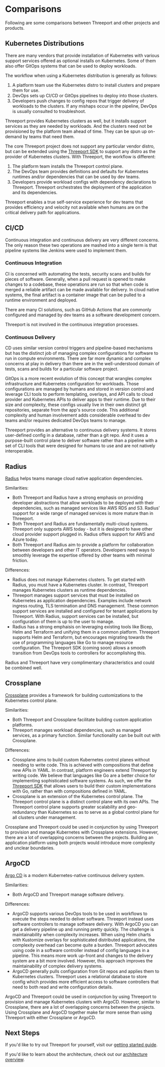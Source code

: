 # Comparisons

Following are some comparisons between Threeport and other projects and
products.

## Kubernetes Distributions

There are many vendors that provide installation of Kubernetes with various
support services offered as optional installs on Kubernetes.  Some of them also
offer GitOps systems that can be used to deploy workloads.

The workflow when using a Kubernetes distribution is generally as follows:

1. A platform team use the Kubernetes distro to install clusters and prepare
   them for use.
1. DevOps sets up CI/CD or GitOps pipelines to deploy into those clusters.
1. Developers push changes to config repos that trigger delivery of workloads to
   the clusters.  If any mishaps occur in the pipeline, DevOps is usually
   consulted to troubleshoot.

Threeport provides Kubernetes clusters as well, but it installs support services
as they are needed by workloads.  And the clusters need not be provisioned by
the platform team ahead of time.  They can be spun up on-demand by teams that
need them.

The core Threeport project does not support any particular vendor distro, but
can be extended using the [Threeport SDK](../sdk/sdk-intro.md) to support any
distro as the provider of Kubernetes clusters.  With Threeport, the workflow is
different:

1. The platform team installs the Threeport control plane.
1. The DevOps team provides definitions and defaults for Kubernetes runtimes
   and/or dependencies that can be used by dev teams.
1. Developers provide workload configs with dependency declarations to
   Threeport.  Threeport orchestrates the deployment of the application and its
   dependencies.

Threeport enables a true self-service experience for dev teams that provides
efficiency and velocity not available when humans are on the critical delivery
path for applications.

## CI/CD

Continuous integration and continuous delivery are very different concerns.  The
only reason these two operations are mashed into a single term is that pipeline
systems like Jenkins were used to implement them.

### Continuous Integration

CI is concerned with automating the tests, security scans and builds for pieces
of software.  Generally, when a pull request is opened to make changes to a
codebase, these operations are run so that when code is merged a reliable
artifact can be made available for delivery.  In cloud native systems, the final
artifact is a container image that can be pulled to a runtime environment and
deployed.

There are many CI solutions, such as GitHub Actions that are commonly configured
and managed by dev teams as a software development concern.

Threeport is not involved in the continuous integration processes.

### Continuous Delivery

CD uses similar version control triggers and pipeline-based mechanisms but has
the distinct job of managing complex configurations for software to run in
compute environments.  There are far more dynamic and complex concerns at play
in delivery than there are in the well-understood domain of tests, scans and
builds for a particular software project.

GitOps is a more recent evolution of this concept that wrangles complex
infrastructure and Kubernetes configuration for workloads.  Those configurations
are managed by humans and stored in version control and leverage CLI tools to
perform templating, overlays, and API calls to cloud provider and Kubernetes
APIs to deliver apps to their runtime.  Due to their size and complexity, these configs
usually live in their own distinct git repositories, separate from the app's
source code.  This additional complexity and human involvement adds considerable
overhead to dev teams and/or requires dedicated DevOps teams to manage.

Threeport provides an alternative to continuous delivery systems.  It stores
user-defined config in a database, rather than a git repo.  And it uses a
purpose-built control plane to deliver software rather than a pipeline with a
set of CLI tools that were designed for humans to use and are not natively
interoperable.

## Radius

[Radius](https://radapp.io/) helps teams manage cloud native application
dependencies.

Similarities:

* Both Threeport and Radius have a strong emphasis on providing developer
  abstractions that allow workloads to be deployed _with_ their dependencies,
  such as managed services like AWS RDS and S3.  Radius' support for a wide
  range of managed services is more mature than in Threeport.
* Both Threeport and Radius are fundamentally multi-cloud systems.  Threeport
  only supports AWS today - but it is designed to have other cloud provider
  support plugged in.  Radius offers support for AWS and Azure today.
* Both Threeport and Radius aim to provide a platform for collaboration between
  developers and other IT operators.  Developers need ways to smoothly leverage
  the expertise offered by other teams with minimal friction.

Differences:

* Radius does not manage Kubernetes clusters.  To get started with Radius, you
  must have a Kubernetes cluster.  In contrast, Threeport manages Kubernetes
  clusters as runtime dependencies.
* Threeport manages support services that must be installed on Kubernetes as
  application dependencies.  Examples include network ingress routing, TLS
  termination and DNS management.  These common support services are installed
  and configured for tenant applications by Threeport.  With Radius, support
  services can be installed, but configuration of them is up to the user to
  manage.
* Radius has a strong emphaisis on leveraging existing tools like Bicep, Helm
  and Terraform and unifying them in a common platform.  Threeport supports Helm
  and Terraform, but encourages migrating towards the use of programming
  languages like Go to manage resource configuration.  The Threeport SDK (coming
  soon) allows a smooth transition from DevOps tools to controllers for
  accomplishing this.

Radius and Threeport have very complimentary characteristics and could be
combined well.

## Crossplane

[Crossplane](https://www.crossplane.io/) provides a framework for building
customizations to the Kubernetes control plane.

Similarities:

* Both Threeport and Crossplane facilitate building custom application
  platforms.
* Threeport manages workload dependencies, such as managed services, as a
  primary function.  Similar functionality can be built out with Crossplane.

Differences:

* Crossplane aims to build custom Kubernetes control planes without needing to
  write code.  This is achieved with compositions that define new APIs in YAML.
  In contrast, platform engineers extend Threeport by writing code.  We believe
  that languages like Go are a better choice for implementing sophisticated
  software systems.  As such, we offer the [Threeport SDK](../sdk/sdk-intro.md)
  that allows users to build their custom implementations with Go, rather than
  with compositions defined in YAML.
* Crossplane is an extension of the Kubernetes control plane.  The Threeport control
  plane is a distinct control plane with its own APIs.  The Threeport control
  plane supports greater scalability and geo-redundancy than Kubernetes so as to
  serve as a global control plane for all clusters under management.

Crossplane and Threeport could be used in conjunction by using Threeport to
provision and manage Kubernetes with Crossplane extensions.  However, there are a
lot of overlapping concerns between the projects.  Building an application platform
using both projects would introduce more complexity and unclear boundaries.

## ArgoCD

[Argo CD](https://argoproj.github.io/cd/) is a modern Kubernetes-native
continuous delivery system.

Similarities:

* Both ArgoCD and Threeport manage software delivery.

Differences:

* ArgoCD supports various DevOps tools to be used in workflows to execute the
  steps needed to deliver software.  Threeport instead uses software
  controllers to manage software delivery.  With ArgoCD you can get a delivery
  pipeline up and running pretty quickly.  The challenge is maintainability when
  complexity increases.  When using Helm charts with Kustomize overlays for
  sophisticated distributed applications, the complexity overhead can become
  quite a burden.  Threeport advocates using code in a software controller
  instead of config languages in a pipeline.  This means more work up-front and
  changes to the delivery system are a bit more involved.  However, this
  approach improves the maintainability of complex delivery systems.
* ArgoCD generally pulls configuration from Git repos and applies them to
  Kubernetes clusters.  Threeport uses a relational database to store config
  which provides more efficient access to software controllers that need to both
  read and write configuration details.

ArgoCD and Threeport could be used in conjunction by using Threeport to
provision and manage Kubernetes clusters with ArgoCD.  However, similar to
Crossplane, there are a lot of overlapping concerns between the projects.  Using
Crossplane and ArgoCD together make far more sense than using Threeport with
either Crossplane or ArgoCD.

## Next Steps

If you'd like to try out Threeport for yourself, visit our [getting started
guide](../getting-started.md).

If you'd like to learn about the architecture, check out our [architecture
overview](../architecture/overview.md).

